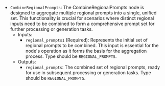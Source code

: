 - `CombineRegionalPrompts`: The CombineRegionalPrompts node is designed to aggregate multiple regional prompts into a single, unified set. This functionality is crucial for scenarios where distinct regional inputs need to be combined to form a comprehensive prompt set for further processing or generation tasks.
    - Inputs:
        - `regional_prompts1` (Required): Represents the initial set of regional prompts to be combined. This input is essential for the node's operation as it forms the basis for the aggregation process. Type should be `REGIONAL_PROMPTS`.
    - Outputs:
        - `regional_prompts`: The combined set of regional prompts, ready for use in subsequent processing or generation tasks. Type should be `REGIONAL_PROMPTS`.
